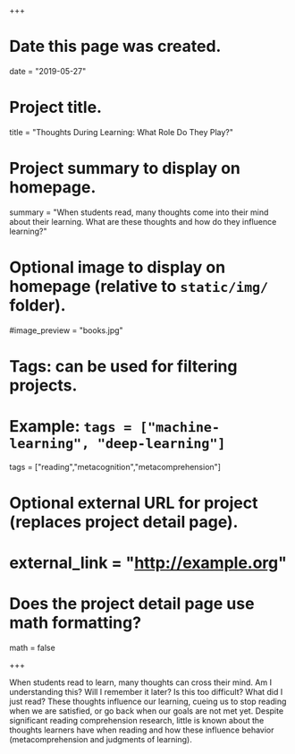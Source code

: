 +++
# Date this page was created.
date = "2019-05-27"

# Project title.
title = "Thoughts During Learning: What Role Do They Play?"

# Project summary to display on homepage.
summary = "When students read, many thoughts come into their mind about their learning. What are these thoughts and how do they influence learning?"

# Optional image to display on homepage (relative to `static/img/` folder).
#image_preview = "books.jpg"

# Tags: can be used for filtering projects.
# Example: `tags = ["machine-learning", "deep-learning"]`
tags = ["reading","metacognition","metacomprehension"]

# Optional external URL for project (replaces project detail page).
# external_link = "http://example.org"

# Does the project detail page use math formatting?
math = false

+++

When students read to learn, many thoughts can cross their mind. Am I understanding this? Will I remember it later? Is this too difficult? What did I just read? These thoughts influence our learning, cueing us to stop reading when we are satisfied, or go back when our goals are not met yet. Despite significant reading comprehension research, little is known about the thoughts learners have when reading and how these influence behavior (metacomprehension and judgments of learning).
